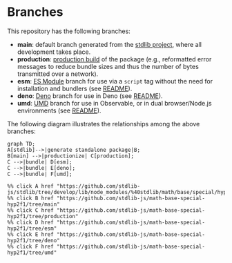 <!--

@license Apache-2.0

Copyright (c) 2022 The Stdlib Authors.

Licensed under the Apache License, Version 2.0 (the "License");
you may not use this file except in compliance with the License.
You may obtain a copy of the License at

    http://www.apache.org/licenses/LICENSE-2.0

Unless required by applicable law or agreed to in writing, software
distributed under the License is distributed on an "AS IS" BASIS,
WITHOUT WARRANTIES OR CONDITIONS OF ANY KIND, either express or implied.
See the License for the specific language governing permissions and
limitations under the License.

-->

# Branches

This repository has the following branches:

-   **main**: default branch generated from the [stdlib project][stdlib-url], where all development takes place.
-   **production**: [production build][production-url] of the package (e.g., reformatted error messages to reduce bundle sizes and thus the number of bytes transmitted over a network).
-   **esm**: [ES Module][esm-url] branch for use via a `script` tag without the need for installation and bundlers (see [README][esm-readme]).
-   **deno**: [Deno][deno-url] branch for use in Deno (see [README][deno-readme]).
-   **umd**: [UMD][umd-url] branch for use in Observable, or in dual browser/Node.js environments (see [README][umd-readme]).

The following diagram illustrates the relationships among the above branches:

```mermaid
graph TD;
A[stdlib]-->|generate standalone package|B;
B[main] -->|productionize| C[production];
C -->|bundle| D[esm];
C -->|bundle| E[deno];
C -->|bundle| F[umd];

%% click A href "https://github.com/stdlib-js/stdlib/tree/develop/lib/node_modules/%40stdlib/math/base/special/hyp2f1"
%% click B href "https://github.com/stdlib-js/math-base-special-hyp2f1/tree/main"
%% click C href "https://github.com/stdlib-js/math-base-special-hyp2f1/tree/production"
%% click D href "https://github.com/stdlib-js/math-base-special-hyp2f1/tree/esm"
%% click E href "https://github.com/stdlib-js/math-base-special-hyp2f1/tree/deno"
%% click F href "https://github.com/stdlib-js/math-base-special-hyp2f1/tree/umd"
```

[stdlib-url]: https://github.com/stdlib-js/stdlib/tree/develop/lib/node_modules/%40stdlib/math/base/special/hyp2f1
[production-url]: https://github.com/stdlib-js/math-base-special-hyp2f1/tree/production
[deno-url]: https://github.com/stdlib-js/math-base-special-hyp2f1/tree/deno
[deno-readme]: https://github.com/stdlib-js/math-base-special-hyp2f1/blob/deno/README.md
[umd-url]: https://github.com/stdlib-js/math-base-special-hyp2f1/tree/umd
[umd-readme]: https://github.com/stdlib-js/math-base-special-hyp2f1/blob/umd/README.md
[esm-url]: https://github.com/stdlib-js/math-base-special-hyp2f1/tree/esm
[esm-readme]: https://github.com/stdlib-js/math-base-special-hyp2f1/blob/esm/README.md